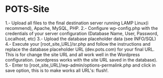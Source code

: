 POTS-Site
=========

1.- Upload all files to the final destination server running LAMP Linux(i recommend), Apache, MySQL, PHP.
2.- Configure wp-config.php with the credentials of your server configuration (Database Name, User, Password, Localhost, etc)
3.- Upload the database placeholder data (see INFO/SQL)
4.- Execute your [root_site_URL]/sr.php and follow the instructions and replace the database placeholder URL (dev.pots.com) for your final URL. This is for change the site URL and all work well in the Wordpress configuration. (wordpress works with the site URL saved in the database).
5.- Enter to [root_site_URL]/wp-admin/options-permalink.php and click in save option, this is to make works all URL's: flush!.